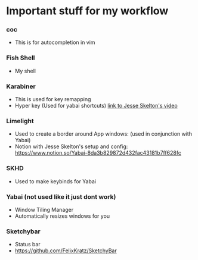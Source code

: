 # Important stuff for my workflow
### coc
- This is for autocompletion in vim

### Fish Shell
- My shell

### Karabiner
- This is used for key remapping
- Hyper key (Used for yabai shortcuts) [link to Jesse Skelton's video](https://www.youtube.com/watch?v=uaJSjgVEhMQ)

### Limelight
- Used to create a border around App windows: (used in conjunction with Yabai)
- Notion with Jesse Skelton's setup and config: https://www.notion.so/Yabai-8da3b829872d432fac43181b7ff628fc

### SKHD
- Used to make keybinds for Yabai

### Yabai (not used like it just dont work)
- Window Tiling Manager
- Automatically resizes windows for you

### Sketchybar
- Status bar
- https://github.com/FelixKratz/SketchyBar

